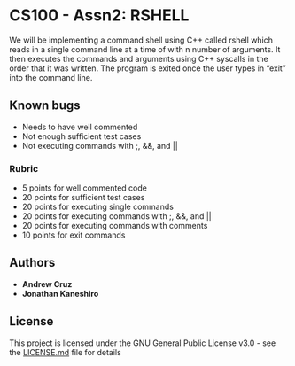 # CS100 - Assn2: RSHELL

We will be implementing a command shell using C++ called rshell which reads in a
single command line at a time of with n number of arguments. It then executes the commands and arguments using C++ syscalls in the order that it was written. The program is exited once the user types in “exit” into the command line.

## Known bugs
* Needs to have well commented
* Not enough sufficient test cases
* Not executing commands with ;, &&, and ||

### Rubric
* 5 points for well commented code
* 20 points for sufficient test cases
* 20 points for executing single commands
* 20 points for executing commands with ;, &&, and ||
* 20 points for executing commands with comments
* 10 points for exit commands


## Authors

* **Andrew Cruz**
* **Jonathan Kaneshiro**

## License

This project is licensed under the GNU General Public License v3.0 - see the [LICENSE.md](https://github.com/andrew-cruz/rshell/blob/exec/LICENSE) file for details

